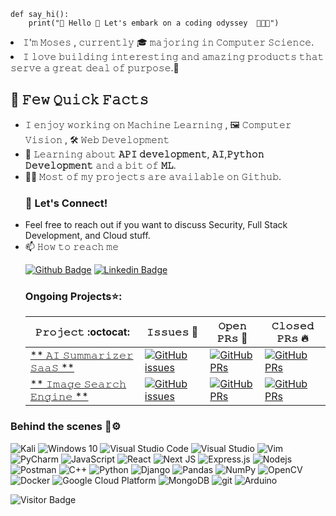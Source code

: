 ```
def say_hi():
    print("🚀 Hello 🌌 Let's embark on a coding odyssey  👨‍💻✨")
```
<li>𝙸'𝚖 𝙼𝚘𝚜𝚎𝚜 , 𝚌𝚞𝚛𝚛𝚎𝚗𝚝𝚕𝚢 🎓 𝚖𝚊𝚓𝚘𝚛𝚒𝚗𝚐 𝚒𝚗 𝙲𝚘𝚖𝚙𝚞𝚝𝚎𝚛 𝚂𝚌𝚒𝚎𝚗𝚌𝚎.</li>
<li>𝙸 𝚕𝚘𝚟𝚎 𝚋𝚞𝚒𝚕𝚍𝚒𝚗𝚐 𝚒𝚗𝚝𝚎𝚛𝚎𝚜𝚝𝚒𝚗𝚐 𝚊𝚗𝚍 𝚊𝚖𝚊𝚣𝚒𝚗𝚐 𝚙𝚛𝚘𝚍𝚞𝚌𝚝𝚜 𝚝𝚑𝚊𝚝 𝚜𝚎𝚛𝚟𝚎 𝚊 𝚐𝚛𝚎𝚊𝚝 𝚍𝚎𝚊𝚕 𝚘𝚏 𝚙𝚞𝚛𝚙𝚘𝚜𝚎.👾 </li>

<h2>📌 𝙵𝚎𝚠 𝚀𝚞𝚒𝚌𝚔 𝙵𝚊𝚌𝚝𝚜</h2>
<ul>
 <li> 𝙸 𝚎𝚗𝚓𝚘𝚢 𝚠𝚘𝚛𝚔𝚒𝚗𝚐 𝚘𝚗
  𝙼𝚊𝚌𝚑𝚒𝚗𝚎 𝙻𝚎𝚊𝚛𝚗𝚒𝚗𝚐 , 🖼 𝙲𝚘𝚖𝚙𝚞𝚝𝚎𝚛 𝚅𝚒𝚜𝚒𝚘𝚗 , 🛠 𝚆𝚎𝚋 𝙳𝚎𝚟𝚎𝚕𝚘𝚙𝚖𝚎𝚗𝚝
<li>🧐 𝙻𝚎𝚊𝚛𝚗𝚒𝚗𝚐 𝚊𝚋𝚘𝚞𝚝 <strong>𝙰𝙿𝙸 𝚍𝚎𝚟𝚎𝚕𝚘𝚙𝚖𝚎𝚗𝚝</strong>, <strong>𝙰𝙸</strong>,<strong>𝙿𝚢𝚝𝚑𝚘𝚗 𝙳𝚎𝚟𝚎𝚕𝚘𝚙𝚖𝚎𝚗𝚝</strong> 𝚊𝚗𝚍 𝚊 𝚋𝚒𝚝 𝚘𝚏 <strong>𝙼𝙻</strong>.</li>
<li>👨‍💻 𝙼𝚘𝚜𝚝 𝚘𝚏 𝚖𝚢 𝚙𝚛𝚘𝚓𝚎𝚌𝚝𝚜 𝚊𝚛𝚎 𝚊𝚟𝚊𝚒𝚕𝚊𝚋𝚕𝚎 𝚘𝚗 <a 𝚑𝚛𝚎𝚏="𝚑𝚝𝚝𝚙𝚜://𝚐𝚒𝚝𝚑𝚞𝚋.𝚌𝚘𝚖/𝚃𝚑𝚎𝙾𝙳𝙳𝚈𝚂𝙴𝚈">𝙶𝚒𝚝𝚑𝚞𝚋</a>.</li>
<h3> 🚀 Let's Connect!</h3>
<li>Feel free to reach out if you want to discuss Security, Full Stack Development, and Cloud stuff.</li> 
    
<li> 📫 𝙷𝚘𝚠 𝚝𝚘 𝚛𝚎𝚊𝚌𝚑 𝚖𝚎 

 [![Github Badge](http://img.shields.io/badge/-Github-black?style=flat-square&logo=github&link=https://github.com/Defcon27/)](https://github.com/TheODDYSEY)  [![Linkedin Badge](https://img.shields.io/badge/-LinkedIn-blue?style=flat-square&logo=Linkedin&logoColor=white&link=https://www.linkedin.com/in/hemanthkollipara/)](https://www.linkedin.com/in/moses-sabila-514492263/)</li>

<h3>Ongoing Projects⭐:</h3>
 
|       𝙿𝚛𝚘𝚓𝚎𝚌𝚝 :octocat:   |    𝙸𝚜𝚜𝚞𝚎𝚜 :bug:   | 𝙾𝚙𝚎𝚗 𝙿𝚁𝚜 :bell:  | 𝙲𝚕𝚘𝚜𝚎𝚍 𝙿𝚁𝚜  :fire:  |
|-------------|-------------------|---|---|
| [** 𝙰𝙸 𝚂𝚞𝚖𝚖𝚊𝚛𝚒𝚣𝚎𝚛 𝚂𝚊𝚊𝚂 **](https://github.com/TheODDYSEY/AI-Summarizer-SaaS) | [![GitHub issues](https://img.shields.io/github/issues/TheODDYSEY/AI-Summarizer-SaaS?color=green&logo=github&style=flat)](https://github.com/TheODDYSEY/AI-Summarizer-SaaS/issues) | [![GitHub PRs](https://img.shields.io/github/issues-pr/TheODDYSEY/AI-Summarizer-SaaS?style=flat&logo=github)](https://github.com/TheODDYSEY/AI-Summarizer-SaaS/pulls)  | [![GitHub PRs](https://img.shields.io/github/issues-pr-closed/TheODDYSEY/AI-Summarizer-SaaSr?style=flat&color=critical&logo=github)](https://github.com/TheODDYSEY/Image-Search-Engine/pulls?q=is%3Apr+is%3Aclosed)  |
| [** 𝙸𝚖𝚊𝚐𝚎 𝚂𝚎𝚊𝚛𝚌𝚑 𝙴𝚗𝚐𝚒𝚗𝚎 **](https://github.com/TheODDYSEY/Image-Search-Engine) | [![GitHub issues](https://img.shields.io/github/issues/TheODDYSEY/Image-Search-Engine?color=green&logo=github&style=flat)](https://github.com/TheODDYSEY/Image-Search-Engine/issues) | [![GitHub PRs](https://img.shields.io/github/issues-pr/TheODDYSEY/Image-Search-Engine?style=flat&logo=github)](https://github.com/TheODDYSEY/Image-Search-Engine/pulls)  | [![GitHub PRs](https://img.shields.io/github/issues-pr-closed/TheODDYSEY/Image-Search-Enginer?style=flat&color=critical&logo=github)](https://github.com/TheODDYSEY/Image-Search-Engine/pulls?q=is%3Apr+is%3Aclosed)  |
</ul>

<h3>Behind the scenes 🔨⚙️</h3>
<p>
  <img alt="Kali" src="https://img.shields.io/badge/Kali-268BEE?style=for-the-badge&logo=kalilinux&logoColor=white">
  <img alt="Windows 10" src="https://img.shields.io/badge/Windows-0078D6?style=for-the-badge&logo=windows&logoColor=white"/>
  <img alt="Visual Studio Code" src="https://img.shields.io/badge/VisualStudioCode-0078d7.svg?style=for-the-badge&logo=visual-studio-code&logoColor=white"/>
  <img alt="Visual Studio" src="https://img.shields.io/badge/VisualStudio-5C2D91.svg?style=for-the-badge&logo=visual-studio&logoColor=white"/>
  <img alt="Vim" src="https://img.shields.io/badge/VIM-%2311AB00.svg?style=for-the-badge&logo=vim&logoColor=white"/>
  <img alt="PyCharm" src="https://img.shields.io/badge/pycharm-143?style=for-the-badge&logo=pycharm&logoColor=black&color=black&labelColor=green"/>
  <img alt="JavaScript" src="https://img.shields.io/badge/javascript-%23323330.svg?style=for-the-badge&logo=javascript&logoColor=%23F7DF1E"/>
  <img alt="React" src="https://img.shields.io/badge/-React-45b8d8?style=flat-square&logo=react&logoColor=white" />
  <img alt="Next JS" src="https://img.shields.io/badge/nextjs-%23000000.svg?style=for-the-badge&logo=next.js&logoColor=white"/>
  <img alt="Express.js" src="https://img.shields.io/badge/express.js-%23404d59.svg?style=for-the-badge&logo=express&logoColor=%2361DAFB"/>
  <img alt="Nodejs" src="https://img.shields.io/badge/-Nodejs-43853d?style=flat-square&logo=Node.js&logoColor=white" />
<img alt="Postman" src="https://img.shields.io/badge/Postman-FF6C37?style=for-the-badge&logo=postman&logoColor=red" />
  <img alt="C++" src="https://img.shields.io/badge/c++-%2300599C.svg?style=for-the-badge&logo=c%2B%2B&logoColor=white"/>
  <img alt="Python" src="https://img.shields.io/badge/python-%2314354C.svg?style=for-the-badge&logo=python&logoColor=white"/>
  <img alt="Django" src="https://img.shields.io/badge/django-%23092E20.svg?style=for-the-badge&logo=django&logoColor=white"/>
  <img alt="Pandas" src="https://img.shields.io/badge/pandas-%23150458.svg?style=for-the-badge&logo=pandas&logoColor=white" />
  <img alt="NumPy" src="https://img.shields.io/badge/numpy-%23013243.svg?style=for-the-badge&logo=numpy&logoColor=white" />
  <img alt="OpenCV" src="https://img.shields.io/badge/opencv-%23white.svg?style=for-the-badge&logo=opencv&logoColor=white"/>
  <img alt="Docker" src="https://img.shields.io/badge/-Docker-46a2f1?style=flat-square&logo=docker&logoColor=white" />
  <img alt="Google Cloud Platform" src="https://img.shields.io/badge/-Google_Cloud_Platform-1a73e8?style=flat-square&logo=google-cloud&logoColor=white" />
  <img alt="MongoDB" src="https://img.shields.io/badge/-MongoDB-13aa52?style=flat-square&logo=mongodb&logoColor=white" />
  <img alt="git" src="https://img.shields.io/badge/-Git-F05032?style=flat-square&logo=git&logoColor=white" />
 <img alt="Arduino" src="https://img.shields.io/badge/-Arduino-00979D?style=for-the-badge&logo=Arduino&logoColor=white"/>
</p>


![Visitor Badge](https://visitor-badge.laobi.icu/badge?page_id=TheODDYSEY.TheODDYSEY)


<!---
TheODDYSEY/TheODDYSEY is a ✨ special ✨ repository because its `README.md` (this file) appears on your GitHub profile.
You can click the Preview link to take a look at your changes.
--->
